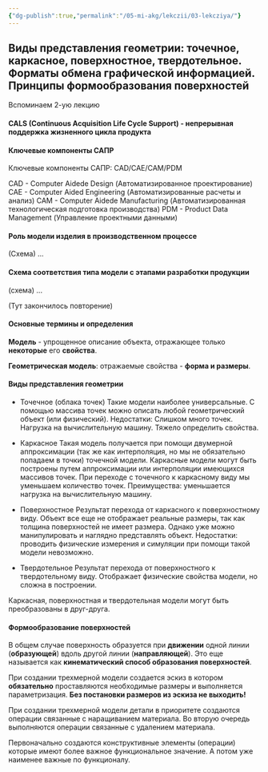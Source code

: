 ```yaml
---
{"dg-publish":true,"permalink":"/05-mi-akg/lekczii/03-lekcziya/"}
---
```


## Виды представления геометрии: точечное, каркасное, поверхностное, твердотельное. Форматы обмена графической информацией. Принципы формообразования поверхностей


Вспоминаем 2-ую лекцию

#### CALS (Continuous Acquisition Life Cycle Support) - непрерывная поддержка жизненного цикла продукта




#### Ключевые компоненты САПР
Ключевые компоненты САПР: CAD/CAE/CAM/PDM

CAD - Computer Aidede Design (Автоматизированное проектирование)
CAE - Computer Aided Engineering (Автоматизированные расчеты и анализ)
CAM - Computer Aidede Manufacturing (Автоматизированная технологическая подготовка производства)
PDM - Product Data Management (Управление проектными данными)

#### Роль модели изделия в производственном процессе
(Схема)
...

#### Схема соответствия типа модели с этапами разработки продукции
(схема)
...

(Тут закончилось повторение)
#### Основные термины и определения

**Модель** - упрощенное описание объекта, отражающее только **некоторые** его **свойства**.

**Геометрическая модель**: отражаемые свойства - **форма и размеры**.

#### Виды представления геометрии
- Точечное (облака точек)
	Такие модели наиболее универсальные. С помощью массива точек можно описать любой геометрический объект (или физический). 
	Недостатки: Слишком много точек. Нагрузка на вычислительную машину. Тяжело определить свойства.

- Каркасное
	Такая модель получается при помощи двумерной аппроксимации (так же как интерполяция, но мы не обязательно попадаем в точки) точечной модели.
	Каркасные модели могут быть построены путем аппроксимации или интерполяции имеющихся массивов точек.
	При переходе с точечного к каркасному виду мы уменьшаем количество точек.
	Преимущества: уменьшается нагрузка на вычислительную машину.

- Поверхностное
	Результат перехода от каркасного к поверхностному виду. Объект все еще не отображает реальные размеры, так как толщина поверхностей не имеет размера. Однако уже можно манипулировать и наглядно представлять объект.
	Недостатки: проводить физические измерения и симуляции при помощи такой модели невозможно.

- Твердотельное
	Результат перехода от поверхностного к твердотельному виду. Отображает физические свойства модели, но сложна в построении.

Каркасная, поверхностная и твердотельная модели могут быть преобразованы в друг-друга.

#### Формообразование поверхностей

В общем случае поверхность образуется при **движении** одной линии (**образующей**) вдоль другой линии (**направляющей**).
Это еще называется как **кинематический способ образования поверхностей**.

При создании трехмерной модели создается эскиз в котором **обязательно** проставляются необходимые размеры и выполняется параметризация. **Без постановки размеров из эскиза не выходить!**

При создании трехмерной модели детали в приоритете создаются операции связанные с наращиванием материала. Во вторую очередь выполняются операции связанные с удалением материала.

Первоначально создаются конструктивные элементы (операции) которые имеют более важное функциональное значение. А потом уже наименее важные по функционалу.